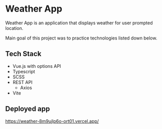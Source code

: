 # Weather App
Weather App is an application that displays weather for user prompted location.

Main goal of this project was to practice technologies listed down below.

## Tech Stack
- Vue.js with options API
- Typescript
- SCSS
- REST API
   - Axios
- Vite

## Deployed app
https://weather-8m9ujlp6o-ort01.vercel.app/
